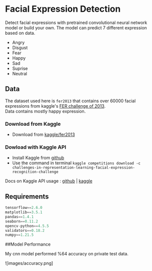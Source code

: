 # Facial Expression Detection

Detect facial expressions with pretrained convolutional neural network model or build your own. The model can predict 7 different expression based on data.
- Angry
- Disgust
- Fear
- Happy
- Sad
- Suprise
- Neutral


## Data

The dataset used here is `fer2013` that contains over 60000 facial expressions from kaggle's [FER challenge of 2013](https://www.kaggle.com/c/challenges-in-representation-learning-facial-expression-recognition-challenge).<br>
Data contains mostly happy expression.

### Download from Kaggle

- Download from [kaggle/fer2013](https://www.kaggle.com/deadskull7/fer2013?select=fer2013.csv)<br>

### Dowload with Kaggle API

- Install Kaggle from [github](https://github.com/Kaggle/kaggle-api)   
- Use the command in terminal `kaggle competitions download -c challenges-in-representation-learning-facial-expression-recognition-challenge`    

Docs on Kaggle API usage :
[github](https://github.com/Kaggle/kaggle-api) | [kaggle](https://www.kaggle.com/docs/api)

## Requirements

```python
tensorflow==2.6.0
matplotlib==3.5.1
pandas==1.4.1
seaborn==0.11.2
opencv-python==4.5.5
validators==0.18.2
numpy==1.21.5
```

##Model Performance

My cnn model performed %64 accuracy on private test data.

![images/accuracy.png]
